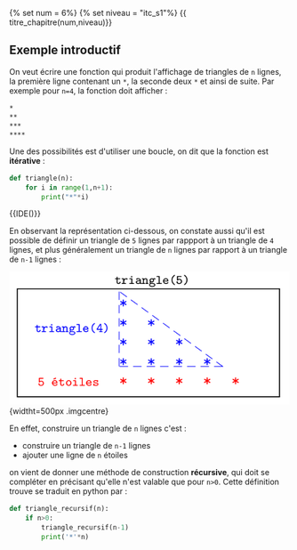 {% set num = 6%}
{% set niveau = "itc_s1"%}
{{ titre_chapitre(num,niveau)}}

## Exemple introductif

On veut écrire une fonction qui produit l'affichage de triangles de `n` lignes, la première ligne contenant un `*`, la seconde deux `*` et ainsi de suite. Par exemple pour `n=4`, la fonction doit afficher :
```
*
**
***
****
```

Une des possibilités est d'utiliser une boucle, on dit que la fonction est **itérative**  :
```python
def triangle(n):
    for i in range(1,n+1):
        print("*"*i)
```
{{IDE()}}

En observant la représentation ci-dessous, on constate aussi qu'il est possible de définir un triangle de `5` lignes par rappport à un triangle de `4` lignes, et plus généralement un triangle de `n` lignes par rapport à un triangle de `n-1` lignes : 

![triangle_recursif](./Images/C6/triangle_rec.png){widtht=500px .imgcentre}

En effet, construire un triangle de `n` lignes c'est :

* construire un triangle de `n-1` lignes
* ajouter une ligne de `n` étoiles

on vient de donner une méthode de construction **récursive**, qui doit se compléter en précisant qu'elle n'est valable que pour `n>0`. Cette définition trouve se traduit en python par :
```python
def triangle_recursif(n):
    if n>0:
        triangle_recursif(n-1)
        print('*'*n)
```



